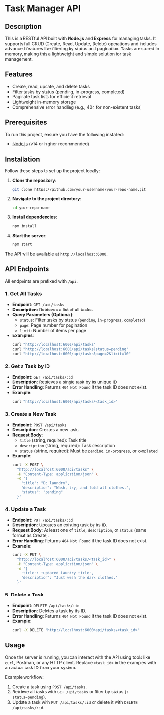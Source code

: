 # Task Manager API

## Description
This is a RESTful API built with **Node.js** and **Express** for managing tasks. It supports full CRUD (Create, Read, Update, Delete) operations and includes advanced features like filtering by status and pagination. Tasks are stored in memory, making this a lightweight and simple solution for task management.

## Features
- Create, read, update, and delete tasks
- Filter tasks by status (pending, in-progress, completed)
- Paginate task lists for efficient retrieval
- Lightweight in-memory storage
- Comprehensive error handling (e.g., 404 for non-existent tasks)

## Prerequisites
To run this project, ensure you have the following installed:
- [Node.js](https://nodejs.org/) (v14 or higher recommended)

## Installation
Follow these steps to set up the project locally:

1. **Clone the repository**:
   ```bash
   git clone https://github.com/your-username/your-repo-name.git
   ```
2. **Navigate to the project directory**:
   ```bash
   cd your-repo-name
   ```
3. **Install dependencies**:
   ```bash
   npm install
   ```
4. **Start the server**:
   ```bash
   npm start
   ```

The API will be available at `http://localhost:6000`.

## API Endpoints
All endpoints are prefixed with `/api`.

### 1. Get All Tasks
- **Endpoint**: `GET /api/tasks`
- **Description**: Retrieves a list of all tasks.
- **Query Parameters (Optional)**:
  - `status`: Filter tasks by status (`pending`, `in-progress`, `completed`)
  - `page`: Page number for pagination
  - `limit`: Number of items per page
- **Examples**:
  ```bash
  curl "http://localhost:6000/api/tasks"
  curl "http://localhost:6000/api/tasks?status=pending"
  curl "http://localhost:6000/api/tasks?page=2&limit=10"
  ```

### 2. Get a Task by ID
- **Endpoint**: `GET /api/tasks/:id`
- **Description**: Retrieves a single task by its unique ID.
- **Error Handling**: Returns `404 Not Found` if the task ID does not exist.
- **Example**:
  ```bash
  curl "http://localhost:6000/api/tasks/<task_id>"
  ```

### 3. Create a New Task
- **Endpoint**: `POST /api/tasks`
- **Description**: Creates a new task.
- **Request Body**:
  - `title` (string, required): Task title
  - `description` (string, required): Task description
  - `status` (string, required): Must be `pending`, `in-progress`, or `completed`
- **Example**:
  ```bash
  curl -X POST \
    "http://localhost:6000/api/tasks" \
    -H "Content-Type: application/json" \
    -d '{
      "title": "Do laundry",
      "description": "Wash, dry, and fold all clothes.",
      "status": "pending"
    }'
  ```

### 4. Update a Task
- **Endpoint**: `PUT /api/tasks/:id`
- **Description**: Updates an existing task by its ID.
- **Request Body**: At least one of `title`, `description`, or `status` (same format as Create).
- **Error Handling**: Returns `404 Not Found` if the task ID does not exist.
- **Example**:
  ```bash
  curl -X PUT \
    "http://localhost:6000/api/tasks/<task_id>" \
    -H "Content-Type: application/json" \
    -d '{
      "title": "Updated laundry title",
      "description": "Just wash the dark clothes."
    }'
  ```

### 5. Delete a Task
- **Endpoint**: `DELETE /api/tasks/:id`
- **Description**: Deletes a task by its ID.
- **Error Handling**: Returns `404 Not Found` if the task ID does not exist.
- **Example**:
  ```bash
  curl -X DELETE "http://localhost:6000/api/tasks/<task_id>"
  ```

## Usage
Once the server is running, you can interact with the API using tools like `curl`, Postman, or any HTTP client. Replace `<task_id>` in the examples with an actual task ID from your system.

Example workflow:
1. Create a task using `POST /api/tasks`.
2. Retrieve all tasks with `GET /api/tasks` or filter by status (`?status=pending`).
3. Update a task with `PUT /api/tasks/:id` or delete it with `DELETE /api/tasks/:id`.

